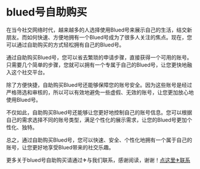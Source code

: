# blued号自助购买

在当今社交网络时代，越来越多的人选择使用Blued号来展示自己的生活，结交新朋友。而如何快速、方便地拥有一个Blued号成为了很多人关注的焦点。现在，您可以通过自助购买的方式轻松拥有自己的Blued号。

通过自助购买Blued号，您可以省去繁琐的申请步骤，直接获得一个可用的账号。只需要几个简单的步骤，您就可以拥有一个专属于自己的Blued号，让您更快地融入这个社交平台。

除了方便快捷，自助购买Blued号还能够保障您的账号安全。因为这些账号是经过严格筛选和审核的，所以可以有效地避免一些虚假、无效的账号，让您更加放心地使用Blued号。

不仅如此，自助购买Blued号还能够让您更好地控制自己的账号信息。您可以根据自己的需求选择不同的账号类型，满足个性化的展示需求，让您的Blued号更加个性化、独特。

总之，通过自助购买Blued号，您可以快速、安全、个性化地拥有一个属于自己的账号，让您更好地享受Blued带来的社交乐趣。

更多关于blued号自助购买请通过✈与我们联系，感谢阅读，谢谢！[点这里✈联系](https://sms.k02.cc)